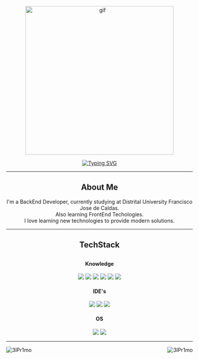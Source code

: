 <div id="header" align="center">
  <img src="https://media.giphy.com/media/gG6OcTSRWaSis/giphy.gif" alt="gif" width="400" />
</div>
<div align="center">
</div>
<p align="center"> 
  <a href="https://git.io/typing-svg"><img src="https://readme-typing-svg.herokuapp.com?font=Fira+Code&size=32&pause=1000&color=6EACD9&center=true&vCenter=true&width=435&lines=I'm+Erick+Chaparro!" alt="Typing SVG" /></a>
</p>
<hr/>
<div align="center">
  <h2>About Me</h2>
  <p>
  I'm a BackEnd Developer, currently studying at Distrital University Francisco Jose de Caldas.</br>
  Also learning FrontEnd Techologies.</br>
  I love learning new technologies to provide modern solutions.
  </p>
</div>

<hr/>
<div align="center">
<h2>TechStack<h2>
<h4>Knowledge</h4>
<img src="https://img.shields.io/badge/postgres-%23316192.svg?style=for-the-badge&logo=postgresql&logoColor=white" />
<img src="https://img.shields.io/badge/java-%23ED8B00.svg?style=for-the-badge&logo=openjdk&logoColor=white" />
<img src="https://img.shields.io/badge/node.js-6DA55F?style=for-the-badge&logo=node.js&logoColor=white" />
<img src="https://img.shields.io/badge/mysql-%2300f.svg?style=for-the-badge&logo=mysql&logoColor=white"/>
<img src="https://img.shields.io/badge/typescript-%23007ACC.svg?style=for-the-badge&logo=typescript&logoColor=white" />
<img src="https://img.shields.io/badge/Spring%20boot-fcfcfc?logo=springboot&style=for-the-badge"/>  
<h4>IDE's</h4>
<img src="https://img.shields.io/badge/Eclipse-FE7A16.svg?style=for-the-badge&logo=Eclipse&logoColor=white" />
<img src="https://img.shields.io/badge/Visual%20Studio%20Code-0078d7.svg?style=for-the-badge&logo=visual-studio-code&logoColor=white" />
<img src="https://img.shields.io/badge/Intellij%20Idea-000?logo=intellij-idea&style=for-the-badge" />
<h4>OS</h4>
<img src="https://img.shields.io/badge/Windows-0078D6?style=for-the-badge&logo=windows&logoColor=white" />
<img src="https://img.shields.io/badge/Ubuntu-E95420?style=for-the-badge&logo=ubuntu&logoColor=white" />
</div>
<hr/>
<div>
<img align="left" src="https://github-readme-stats.vercel.app/api/top-langs/?username=3lPr1mo&layout=donut&theme=material-palenight" alt="3lPr1mo" />
<p>&nbsp;<img align="right" src="https://github-readme-stats.vercel.app/api?username=3lPr1mo&show_icons=true&theme=material-palenight" alt="3lPr1mo" /></p>
</div>
